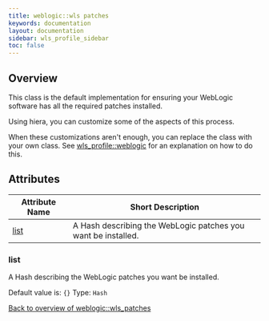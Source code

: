 ```yaml
---
title: weblogic::wls patches
keywords: documentation
layout: documentation
sidebar: wls_profile_sidebar
toc: false
---
```

## Overview

This class is the default implementation for ensuring your WebLogic software has all the required patches installed.

Using hiera, you can customize some of the aspects of this process.

When these customizations aren't enough, you can replace the class with your own class. See [wls_profile::weblogic](./weblogic.html) for an explanation on how to do this.




## Attributes



Attribute Name                      | Short Description                                             |
----------------------------------- | ------------------------------------------------------------- |
[list](#weblogic::wls_patches_list) | A Hash describing the WebLogic patches you want be installed. |




### list<a name='weblogic::wls_patches_list'>

A Hash describing the WebLogic patches you want be installed.

Default value is: `{}`
Type: `Hash`


[Back to overview of weblogic::wls_patches](#attributes)
